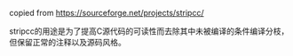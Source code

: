 copied from https://sourceforge.net/projects/stripcc/

stripcc的用途是为了提高C源代码的可读性而去除其中未被编译的条件编译分枝，但保留正常的注释以及源码风格。
